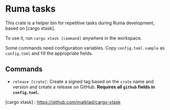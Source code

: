 # Ruma tasks

This crate is a helper bin for repetitive tasks during Ruma development, based on [cargo xtask].

To use it, run `cargo xtask [command]` anywhere in the workspace.

Some commands need configuration variables. Copy `config.toml.sample` as `config.toml` and fill
the appropriate fields.

## Commands

- `release [crate]`: Create a signed tag based on the `crate` name and version and create a release
  on GitHub. **Requires all `github` fields in `config.toml`.**

[cargo xtask] : https://github.com/matklad/cargo-xtask
